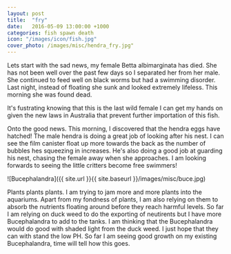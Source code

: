 ```yaml
---
layout: post
title:  "fry"
date:   2016-05-09 13:00:00 +1000
categories: fish spawn death
icon: "/images/icon/fish.jpg"
cover_photo: /images/misc/hendra_fry.jpg"
---
```


Lets start with the sad news, my female Betta albimarginata has died. She has
not been well over the past few days so I separated her from her male. She
continued to feed well on black worms but had a swimming disorder. Last night,
instead of floating she sunk and looked extremely lifeless. This morning she was
found dead.

It's fustrating knowing that this is the last wild female I can get my hands on
given the new laws in Australia that prevent further importation of this fish.

Onto the good news. This morning, I discovered that the hendra eggs have
hatched! The male hendra is doing a great job of looking after his nest. I can
see the film canister float up more towards the back as the number of bubbles
hes squeezing in increases. He's also doing a good job at guarding his nest,
chasing the female away when she approaches. I am looking forwards to seeing the
little critters become free swimmers!

![Bucephalandra]({{ site.url }}{{ site.baseurl }}/images/misc/buce.jpg)

Plants plants plants. I am trying to jam more and more plants into the aquariums.
Apart from my fondness of plants, I am also relying on them to absorb the
nutrients floating around before they reach harmful levels. So far I am relying
on duck weed to do the exporting of neutirents but I have more Bucephalandra to add to the tanks. I am thinking that the Bucephalandra would do
good with shaded light from the duck weed. I just hope that they can with stand
the low PH. So far I am seeing good growth on my existing Bucephalandra, time
will tell how this goes.
